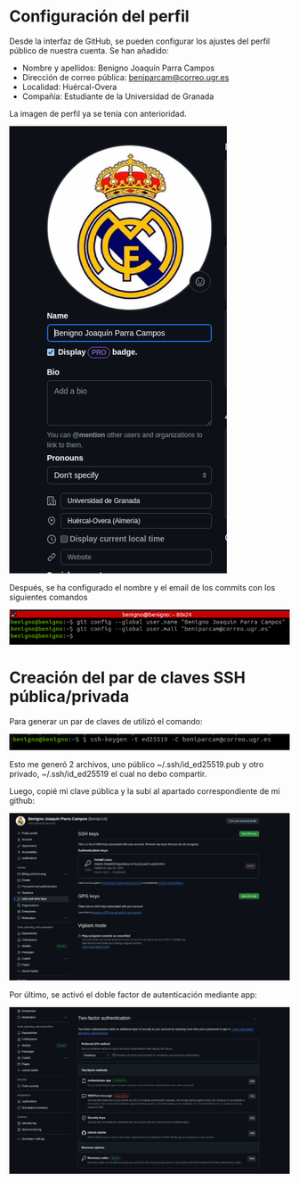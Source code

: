 # Configuración del perfil

Desde la interfaz de GitHub, se pueden configurar los ajustes del perfil público de nuestra cuenta. Se han añadido:

* Nombre y apellidos: Benigno Joaquín Parra Campos
* Dirección de correo pública: beniparcam@correo.ugr.es
* Localidad: Huércal-Overa
* Compañía: Estudiante de la Universidad de Granada

La imagen de perfil ya se tenía con anterioridad.

![Imagen perfil](imagenes/perfil.png)

Después, se ha configurado el nombre y el email de los commits con los siguientes comandos

![Comandos](imagenes/comandos.png)

# Creación del par de claves SSH pública/privada

Para generar un par de claves de utilizó el comando:

![Generación de claves](imagenes/generacionClaves.png)

Esto me generó 2 archivos, uno público ~/.ssh/id_ed25519.pub y otro privado, ~/.ssh/id_ed25519 el cual no debo compartir.

Luego, copié mi clave pública y la subí al apartado correspondiente de mi github:

![Clave puública](imagenes/clavePublica.png)

Por último, se activó el doble factor de autenticación mediante app:

![Doble factor de autenticación](imagenes/2factorAutenticacion.png)